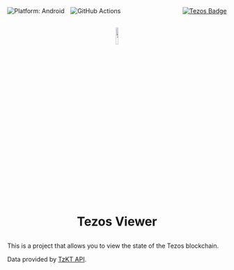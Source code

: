 <div style="display: flex; justify-content: space-between; align-items: center;">
    <div style="text-align: left;">
        <img src="https://img.shields.io/badge/platform-android-green" alt="Platform: Android" style="margin-right: 10px;"/>
        <img src="https://img.shields.io/badge/github-actions-purple" alt="GitHub Actions" style="margin-right: 10px;"/>
    </div>
    <div style="text-align: right;">
        <a href="https://gitlab.com/tezos/tezos">
            <img src="https://img.shields.io/badge/tezos-blue" alt="Tezos Badge"/>
        </a>
    </div>
</div>

<div style="text-align: center; margin-top: 30px; margin-bottom: 30px;">
    <img src="https://cryptologos.cc/logos/tezos-xtz-logo.png?v=040" alt="Tezos Logo" style="width: 10%; height: auto;"/>
    <h1>Tezos Viewer</h1>
</div>

This is a project that allows you to view the state of the Tezos blockchain.

Data provided by [TzKT API](https://api.tzkt.io).

